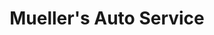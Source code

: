 ---
title: "Mueller's Auto Service"
url: /grand-junction/muellers-auto-service/
shop: car repair
---